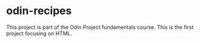 # odin-recipes

This project is part of the Odin Project fundamentals course.
This is the first project focusing on HTML.